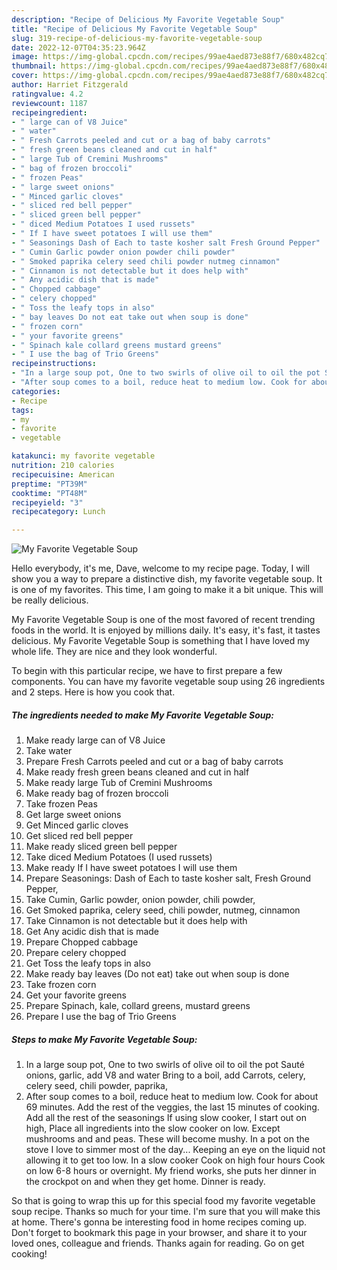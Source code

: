 ```yaml
---
description: "Recipe of Delicious My Favorite Vegetable Soup"
title: "Recipe of Delicious My Favorite Vegetable Soup"
slug: 319-recipe-of-delicious-my-favorite-vegetable-soup
date: 2022-12-07T04:35:23.964Z
image: https://img-global.cpcdn.com/recipes/99ae4aed873e88f7/680x482cq70/my-favorite-vegetable-soup-recipe-main-photo.jpg
thumbnail: https://img-global.cpcdn.com/recipes/99ae4aed873e88f7/680x482cq70/my-favorite-vegetable-soup-recipe-main-photo.jpg
cover: https://img-global.cpcdn.com/recipes/99ae4aed873e88f7/680x482cq70/my-favorite-vegetable-soup-recipe-main-photo.jpg
author: Harriet Fitzgerald
ratingvalue: 4.2
reviewcount: 1187
recipeingredient:
- " large can of V8 Juice"
- " water"
- " Fresh Carrots peeled and cut or a bag of baby carrots"
- " fresh green beans cleaned and cut in half"
- " large Tub of Cremini Mushrooms"
- " bag of frozen broccoli"
- " frozen Peas"
- " large sweet onions"
- " Minced garlic cloves"
- " sliced red bell pepper"
- " sliced green bell pepper"
- " diced Medium Potatoes I used russets"
- " If I have sweet potatoes I will use them"
- " Seasonings Dash of Each to taste kosher salt Fresh Ground Pepper"
- " Cumin Garlic powder onion powder chili powder"
- " Smoked paprika celery seed chili powder nutmeg cinnamon"
- " Cinnamon is not detectable but it does help with"
- " Any acidic dish that is made"
- " Chopped cabbage"
- " celery chopped"
- " Toss the leafy tops in also"
- " bay leaves Do not eat take out when soup is done"
- " frozen corn"
- " your favorite greens"
- " Spinach kale collard greens mustard greens"
- " I use the bag of Trio Greens"
recipeinstructions:
- "In a large soup pot, One to two swirls of olive oil to oil the pot Sauté onions, garlic, add V8 and water Bring to a boil, add Carrots, celery, celery seed, chili powder, paprika,"
- "After soup comes to a boil, reduce heat to medium low. Cook for about 69 minutes. Add the rest of the veggies, the last 15 minutes of cooking. Add all the rest of the seasonings If using slow cooker, I start out on high, Place all ingredients into the slow cooker on low. Except mushrooms and and peas. These will become mushy. In a pot on the stove I love to simmer most of the day... Keeping an eye on the liquid not allowing it to get too low. In a slow cooker Cook on high four hours Cook on low 6-8 hours or overnight. My friend works, she puts her dinner in the crockpot on and when they get home. Dinner is ready."
categories:
- Recipe
tags:
- my
- favorite
- vegetable

katakunci: my favorite vegetable 
nutrition: 210 calories
recipecuisine: American
preptime: "PT39M"
cooktime: "PT48M"
recipeyield: "3"
recipecategory: Lunch

---
```



![My Favorite Vegetable Soup](https://img-global.cpcdn.com/recipes/99ae4aed873e88f7/680x482cq70/my-favorite-vegetable-soup-recipe-main-photo.jpg)

Hello everybody, it's me, Dave, welcome to my recipe page. Today, I will show you a way to prepare a distinctive dish, my favorite vegetable soup. It is one of my favorites. This time, I am going to make it a bit unique. This will be really delicious.



My Favorite Vegetable Soup is one of the most favored of recent trending foods in the world. It is enjoyed by millions daily. It's easy, it's fast, it tastes delicious. My Favorite Vegetable Soup is something that I have loved my whole life. They are nice and they look wonderful.


To begin with this particular recipe, we have to first prepare a few components. You can have my favorite vegetable soup using 26 ingredients and 2 steps. Here is how you cook that.

<!--inarticleads1-->

##### The ingredients needed to make My Favorite Vegetable Soup:

1. Make ready  large can of V8 Juice
1. Take  water
1. Prepare  Fresh Carrots peeled and cut or a bag of baby carrots
1. Make ready  fresh green beans cleaned and cut in half
1. Make ready  large Tub of Cremini Mushrooms
1. Make ready  bag of frozen broccoli
1. Take  frozen Peas
1. Get  large sweet onions
1. Get  Minced garlic cloves
1. Get  sliced red bell pepper
1. Make ready  sliced green bell pepper
1. Take  diced Medium Potatoes (I used russets)
1. Make ready  If I have sweet potatoes I will use them
1. Prepare  Seasonings: Dash of Each to taste kosher salt, Fresh Ground Pepper,
1. Take  Cumin, Garlic powder, onion powder, chili powder,
1. Get  Smoked paprika, celery seed, chili powder, nutmeg, cinnamon
1. Take  Cinnamon is not detectable but it does help with
1. Get  Any acidic dish that is made
1. Prepare  Chopped cabbage
1. Prepare  celery chopped
1. Get  Toss the leafy tops in also
1. Make ready  bay leaves (Do not eat) take out when soup is done
1. Take  frozen corn
1. Get  your favorite greens
1. Prepare  Spinach, kale, collard greens, mustard greens
1. Prepare  I use the bag of Trio Greens




<!--inarticleads2-->

##### Steps to make My Favorite Vegetable Soup:

1. In a large soup pot, One to two swirls of olive oil to oil the pot Sauté onions, garlic, add V8 and water Bring to a boil, add Carrots, celery, celery seed, chili powder, paprika,
1. After soup comes to a boil, reduce heat to medium low. Cook for about 69 minutes. Add the rest of the veggies, the last 15 minutes of cooking. Add all the rest of the seasonings If using slow cooker, I start out on high, Place all ingredients into the slow cooker on low. Except mushrooms and and peas. These will become mushy. In a pot on the stove I love to simmer most of the day... Keeping an eye on the liquid not allowing it to get too low. In a slow cooker Cook on high four hours Cook on low 6-8 hours or overnight. My friend works, she puts her dinner in the crockpot on and when they get home. Dinner is ready.




So that is going to wrap this up for this special food my favorite vegetable soup recipe. Thanks so much for your time. I'm sure that you will make this at home. There's gonna be interesting food in home recipes coming up. Don't forget to bookmark this page in your browser, and share it to your loved ones, colleague and friends. Thanks again for reading. Go on get cooking!
